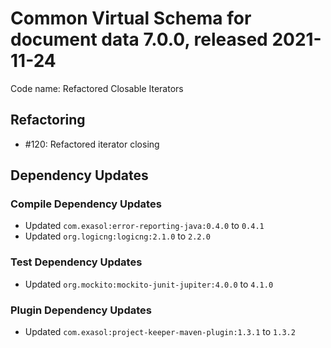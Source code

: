 # Common Virtual Schema for document data 7.0.0, released 2021-11-24

Code name: Refactored Closable Iterators

## Refactoring

* #120: Refactored iterator closing

## Dependency Updates

### Compile Dependency Updates

* Updated `com.exasol:error-reporting-java:0.4.0` to `0.4.1`
* Updated `org.logicng:logicng:2.1.0` to `2.2.0`

### Test Dependency Updates

* Updated `org.mockito:mockito-junit-jupiter:4.0.0` to `4.1.0`

### Plugin Dependency Updates

* Updated `com.exasol:project-keeper-maven-plugin:1.3.1` to `1.3.2`
